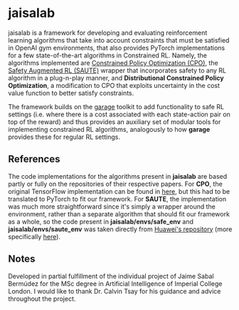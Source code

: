 # jaisalab

jaisalab is a framework for developing and evaluating reinforcement learning algorithms that take into account constraints that must be satisfied in OpenAI gym environments, that also provides PyTorch implementations for a few state-of-the-art algorithms in Constrained RL. 
Namely, the algorithms implemented are [Constrained Policy Optimization (CPO)](https://github.com/jaimesabalimperial/jaisalab/blob/master/jaisalab/algos/cpo.py), the [Safety Augmented RL (SAUTE)](https://github.com/jaimesabalimperial/jaisalab/blob/master/jaisalab/envs/saute_env.py) wrapper that incorporates safety to any RL algorithm in a plug-n-play manner, and **Distributional Constrained Policy Optimization**, a modification to CPO that exploits uncertainty in the cost value function to better satisfy constraints. 

The framework builds on the [garage](https://github.com/rlworkgroup/garage) toolkit to add functionality to safe RL settings (i.e. where there is a cost associated with each state-action pair on top of the reward) and thus provides an auxiliary set of modular tools for implementing constrained RL algorithms, analogously to how **garage** provides these for regular RL settings. 

## References

The code implementations for the algorithms present in **jaisalab** are based partly or fully on the repositories of their respective papers. For **CPO**, the original TensorFlow implementation can be found in [here](https://github.com/jachiam/cpo), but this had to be translated to PyTorch to fit our framework. For **SAUTE**, the implementation was much more straightforward since it's simply a wrapper around the environment, rather than a separate algorithm that should fit our framework as a whole, so the code present in **jaisalab/envs/safe_env** and **jaisalab/envs/saute_env** was taken directly from [Huawei's repository](https://github.com/huawei-noah/HEBO) (more specifically [here](https://github.com/huawei-noah/HEBO/tree/405dc4ceb93a79f0d1f0eaa24f5458dd26de1d05/SAUTE/envs/wrappers)). 


## Notes

Developed in partial fulfillment of the individual project of Jaime Sabal Bermúdez for the MSc degree in Artificial Intelligence of Imperial College London. I would like to thank Dr. Calvin Tsay for his guidance and advice throughout the project. 
